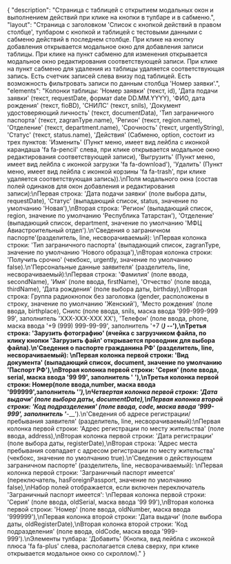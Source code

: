 {
"description": "Страница с таблицей c открытием модальных окон и выполнением действий при клике на кнопки в тулбаре и в сабменю.",
"layout": "Страница с заголовком 'Список с кнопкой действий в правом столбце', тулбаром с кнопкой и таблицей с тестовыми данными с сабменю действий в последнем столбце. При клике на кнопку добавления открывается модальное окно для добавления записи таблицы. При клике на пункт сабменю для изменения открывается модальное окно редактирования соответствующей записи. При клике на пункт сабменю для удаления из таблицы удаляется соответствующая запись. Есть счетчик записей слева внизу под таблицей. Есть возможность фильтровать записи по данным столбца 'Номер заявки'.",
"elements": "Колонки таблицы: 'Номер заявки' (текст, id), 'Дата подачи заявки' (текст, requestDate, формат date DD.MM.YYYY), 'ФИО, дата рождения' (текст, fioBD), 'СНИЛС' (текст, snils), 'Документ удостоверяющий личность' (текст, documentData), 'Тип заграничного паспорта' (текст, zagranType.name), 'Регион' (текст, region.name), 'Отделение' (текст, department.name), 'Срочность' (текст, urgentlyString), 'Статус' (текст, status.name), 'Действия' (Сабменю, option, состоит из трех пунктов: 'Изменить' (Пункт меню, имеет вид лейбла с иконкой карандаша 'fa fa-pencil' слева, при клике открывается модальное окно редактирования соответствующей записи), 'Выгрузить' (Пункт меню, имеет вид лейбла с иконкой загрузки 'fa fa-download'), 'Удалить' (Пункт меню, имеет вид лейбла с иконкой корзины 'fa fa-trash', при клике удаляется соответствующая запись)).\nПоля модального окна (состав полей одинаков для окон добавления и редактирования записи):\nПервая строка: 'Дата подачи заявки' (поле выбора даты, requestDate), 'Статус' (выпадающий список, status, значение по умолчанию 'Новая'),\nВторая строка: 'Регион' (выпадающий список, region, значение по умолчанию 'Республика Татарстан'), 'Отделение' (выпадающий список, department, значение по умолчанию 'МФЦ Авиастроительный отдел').\n'Сведения о заграничном паспорте'(разделитель, line, несворачиваемый): \nПервая колонка строки: 'Тип заграничного паспорта' (выпадающий список, zagranType, значение по умолчанию 'Нового образца'),\nВторая колонка строки: 'Получить срочно' (чекбокс, urgently, значение по умолчанию false).\n'Персональные данные заявителя' (разделитель, line, несворачиваемый):\nПервая строка: 'Фамилия' (поле ввода, secondName), 'Имя' (поле ввода, firstName), 'Отчество' (поле ввода, thirdName), 'Дата рождения' (поле выбора даты, birthday),\nВторая строка: Группа радиокнопок без заголовка (gender, расположены в строку, значение по умолчанию 'Женский'), 'Место рождения' (поле ввода, birthplace), Снилс (поле ввода, snils, маска ввода '999-999-999 99', заполнитель 'XXX-XXX-XXX XX'), 'Телефон' (поле ввода, phone, маска ввода '+9 (999) 999-99-99', заполнитель '+7 (___) ___-__-__'),\nТретья строка: 'Зарузить фотографию' (ячейка с загрузчиком файла, по клику кнопки 'Загрузить файл' открывается проводник для выбора файла).\n'Сведения о паспорте гражданина РФ' (разделитель, line, несворачиваемый): \nПервая колонка первой строки: 'Вид документа' (выпадающий список, document, значение по умолчанию 'Паспорт РФ'),\nВторая колонка первой строки: 'Серия' (поле ввода, serial, маска ввода '99 99', заполнитель '__ __'),\nТретья колонка первой строки: Номер(поле ввода,number, маска ввода '999999',заполнитель '______'),\nЧетвертая колонка первой строки: 'Дата выдачи' (поле выбора даты, documentDate),\nПервая колонка второй строки: 'Код подразделения' (поле ввода, code, маска ввода '999-999', заполнитель '___-___').\n'Сведения об адресе регистрации/пребывания заявителя' (разделитель, line, несворачиваемый):\nПервая колонка первой строки: 'Адрес регистрации по месту жительства' (поле ввода, address),\nВторая колонка первой строки: 'Дата регистрации' (поле выбора даты, registerDate),\nВторая строка: 'Адрес места пребывания совпадает с адресом регистрации по месту жительства' (чекбокс, значение по умолчанию true).\n'Сведения о действующем заграничном паспорте' (разделитель, line, несворачиваемый): \nПервая колонка первой строки: 'Заграничный паспорт имеется' (переключатель, hasForeignPassport, значение по умолчанию false),\nНабор полей отображается, если включен переключатель 'Заграничный паспорт имеется': \nПервая колонка первой строки: 'Серия' (поле ввода, oldSerial, маска ввода '99 99'),\nВторая колонка первой строки: 'Номер' (поле ввода, oldNumber, маска ввода '999999'),\nПервая колонка второй строки: 'Дата выдачи' (поле выбора даты, oldRegisterDate),\nВторая колонка второй строки: 'Код подразделения' (поле ввода, oldCode, маска ввода '999-999').\nЭлементы тулбара: 'Добавить' (Кнопка, вид лейбла с иконкой плюса 'fa fa-plus' слева, располагается слева сверху, при клике открывается модальное окно со скроллом)."
}